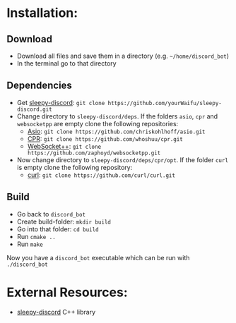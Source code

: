# Installation:

## Download
 - Download all files and save them in a directory (e.g. `~/home/discord_bot`)
 - In the terminal go to that directory
## Dependencies
 - Get [sleepy-discord](https://github.com/yourWaifu/sleepy-discord.git):  `git clone https://github.com/yourWaifu/sleepy-discord.git`
 - Change directory to `sleepy-discord/deps`. If the folders `asio`, `cpr` and `websocketpp` are empty clone the following repositories:
   - [Asio](https://github.com/chriskohlhoff/asio.git):  `git clone https://github.com/chriskohlhoff/asio.git`
   - [CPR](https://github.com/whoshuu/cpr.git):  `git clone https://github.com/whoshuu/cpr.git`
   - [WebSocket++](https://github.com/zaphoyd/websocketpp.git):  `git clone https://github.com/zaphoyd/websocketpp.git`
 - Now change directory to `sleepy-discord/deps/cpr/opt`. If the folder `curl` is empty clone the following repository:
   - [curl](https://github.com/curl/curl.git):  `git clone https://github.com/curl/curl.git`
## Build
 - Go back to `discord_bot`
 - Create build-folder: `mkdir build`
 - Go into that folder: `cd build`
 - Run `cmake ..`
 - Run `make`

Now you have a `discord_bot` executable which can be run with `./discord_bot`

# External Resources:
 - [sleepy-discord](https://github.com/yourWaifu/sleepy-discord) C++ library
